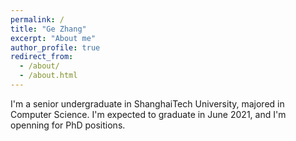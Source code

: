 ```yaml
---
permalink: /
title: "Ge Zhang"
excerpt: "About me"
author_profile: true
redirect_from: 
  - /about/
  - /about.html
---
```


I'm a senior undergraduate in ShanghaiTech University, majored in Computer Science. I'm expected to graduate in June 2021, and I'm openning for PhD positions.

